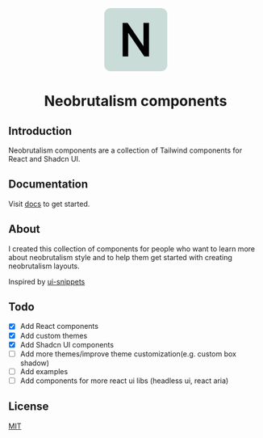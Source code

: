 <p align="center">
  <img src="public/logo.png" width="125px" alt="Logo">
</p>

<h1 align="center">Neobrutalism components</h1>

## Introduction

Neobrutalism components are a collection of Tailwind components for React and Shadcn UI.

## Documentation

Visit [docs](https://neobrutalism-components.vercel.app/docs) to get started.

## About 

I created this collection of components for people who want to learn more about neobrutalism style and to help them get started with creating neobrutalism layouts.

Inspired by [ui-snippets](https://ui.ibelick.com/)

## Todo

- [x]  Add React components
- [x]  Add custom themes
- [x]  Add Shadcn UI components
- [ ]  Add more themes/improve theme customization(e.g. custom box shadow)
- [ ]  Add examples
- [ ]  Add components for more react ui libs (headless ui, react aria)

## License

[MIT](https://github.com/ekmas/neobrutalism-components/blob/main/LICENSE)
